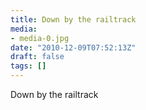 ```yaml
---
title: Down by the railtrack
media:
- media-0.jpg
date: "2010-12-09T07:52:13Z"
draft: false
tags: []
---
```

Down by the railtrack
